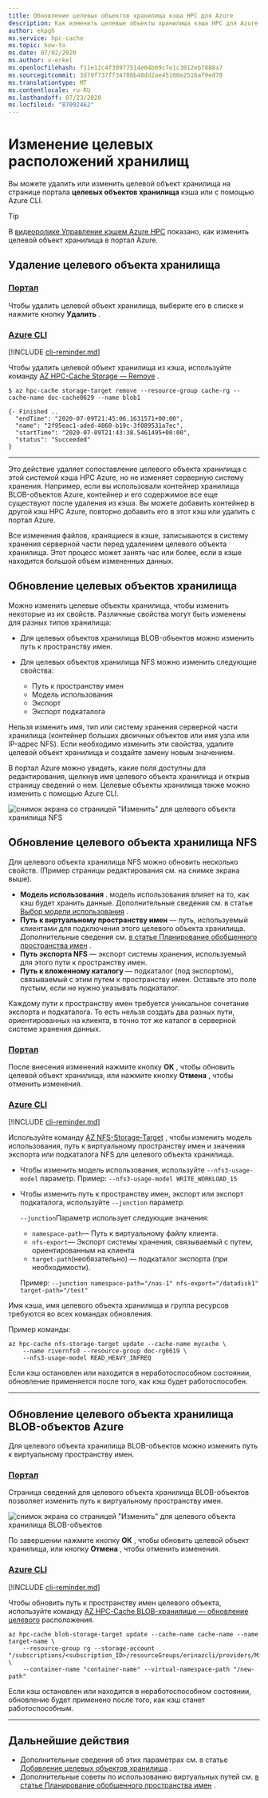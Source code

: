```yaml
---
title: Обновление целевых объектов хранилища кэша HPC для Azure
description: Как изменить целевые объекты хранилища кэша HPC для Azure
author: ekpgh
ms.service: hpc-cache
ms.topic: how-to
ms.date: 07/02/2020
ms.author: v-erkel
ms.openlocfilehash: f11e12c4f30977514e04b09c7e1c3012eb7888a7
ms.sourcegitcommit: 3d79f737ff34708b48dd2ae45100e2516af9ed78
ms.translationtype: MT
ms.contentlocale: ru-RU
ms.lasthandoff: 07/23/2020
ms.locfileid: "87092462"
---
```

# <a name="edit-storage-targets"></a>Изменение целевых расположений хранилищ

Вы можете удалить или изменить целевой объект хранилища на странице портала **целевых объектов хранилища** кэша или с помощью Azure CLI.

> [!TIP]
> В [видеоролике Управление кэшем Azure HPC](https://azure.microsoft.com/resources/videos/managing-hpc-cache/) показано, как изменить целевой объект хранилища в портал Azure.

## <a name="remove-a-storage-target"></a>Удаление целевого объекта хранилища

### <a name="portal"></a>[Портал](#tab/azure-portal)

Чтобы удалить целевой объект хранилища, выберите его в списке и нажмите кнопку **Удалить** .

### <a name="azure-cli"></a>[Azure CLI](#tab/azure-cli)

[!INCLUDE [cli-reminder.md](includes/cli-reminder.md)]

Чтобы удалить целевой объект хранилища из кэша, используйте команду [AZ HPC-Cache Storage — Remove](/cli/azure/ext/hpc-cache/hpc-cache/storage-target#ext-hpc-cache-az-hpc-cache-storage-target-remove) .

```azurecli
$ az hpc-cache storage-target remove --resource-group cache-rg --cache-name doc-cache0629 --name blob1

{- Finished ..
  "endTime": "2020-07-09T21:45:06.1631571+00:00",
  "name": "2f95eac1-aded-4860-b19c-3f089531a7ec",
  "startTime": "2020-07-09T21:43:38.5461495+00:00",
  "status": "Succeeded"
}
```

---

Это действие удаляет сопоставление целевого объекта хранилища с этой системой кэша HPC Azure, но не изменяет серверную систему хранения. Например, если вы использовали контейнер хранилища BLOB-объектов Azure, контейнер и его содержимое все еще существуют после удаления из кэша. Вы можете добавить контейнер в другой кэш HPC Azure, повторно добавить его в этот кэш или удалить с портал Azure.

Все изменения файлов, хранящиеся в кэше, записываются в систему хранения серверной части перед удалением целевого объекта хранилища. Этот процесс может занять час или более, если в кэше находится большой объем измененных данных.

## <a name="update-storage-targets"></a>Обновление целевых объектов хранилища

Можно изменить целевые объекты хранилища, чтобы изменить некоторые из их свойств. Различные свойства могут быть изменены для разных типов хранилища:

* Для целевых объектов хранилища BLOB-объектов можно изменить путь к пространству имен.

* Для целевых объектов хранилища NFS можно изменить следующие свойства:

  * Путь к пространству имен
  * Модель использования
  * Экспорт
  * Экспорт подкаталога

Нельзя изменить имя, тип или систему хранения серверной части хранилища (контейнер больших двоичных объектов или имя узла или IP-адрес NFS). Если необходимо изменить эти свойства, удалите целевой объект хранилища и создайте замену новым значением.

В портал Azure можно увидеть, какие поля доступны для редактирования, щелкнув имя целевого объекта хранилища и открыв страницу сведений о нем. Целевые объекты хранилища также можно изменить с помощью Azure CLI.

![снимок экрана со страницей "Изменить" для целевого объекта хранилища NFS](media/hpc-cache-edit-storage-nfs.png)

## <a name="update-an-nfs-storage-target"></a>Обновление целевого объекта хранилища NFS

Для целевого объекта хранилища NFS можно обновить несколько свойств. (Пример страницы редактирования см. на снимке экрана выше).

* **Модель использования** . модель использования влияет на то, как кэш будет хранить данные. Дополнительные сведения см. в статье [Выбор модели использования](hpc-cache-add-storage.md#choose-a-usage-model) .
* **Путь к виртуальному пространству имен** — путь, используемый клиентами для подключения этого целевого объекта хранилища. Дополнительные сведения см. [в статье Планирование обобщенного пространства имен](hpc-cache-namespace.md) .
* **Путь экспорта NFS** — экспорт системы хранения, используемый для этого пути к пространству имен.
* **Путь к вложенному каталогу** — подкаталог (под экспортом), связываемый с этим путем к пространству имен. Оставьте это поле пустым, если не нужно указывать подкаталог.

Каждому пути к пространству имен требуется уникальное сочетание экспорта и подкаталога. То есть нельзя создать два разных пути, ориентированных на клиента, в точно тот же каталог в серверной системе хранения данных.

### <a name="portal"></a>[Портал](#tab/azure-portal)

После внесения изменений нажмите кнопку **ОК** , чтобы обновить целевой объект хранилища, или нажмите кнопку **Отмена** , чтобы отменить изменения.

### <a name="azure-cli"></a>[Azure CLI](#tab/azure-cli)

[!INCLUDE [cli-reminder.md](includes/cli-reminder.md)]

Используйте команду [AZ NFS-Storage-Target](/cli/azure/ext/hpc-cache/hpc-cache/nfs-storage-target) , чтобы изменить модель использования, путь к виртуальному пространству имен и значения экспорта или подкаталога NFS для целевого объекта хранилища.

* Чтобы изменить модель использования, используйте ``--nfs3-usage-model`` параметр. Пример: ``--nfs3-usage-model WRITE_WORKLOAD_15``

* Чтобы изменить путь к пространству имен, экспорт или экспорт подкаталога, используйте ``--junction`` параметр.

  ``--junction``Параметр использует следующие значения:

  * ``namespace-path``— Путь к виртуальному файлу клиента.
  * ``nfs-export``— Экспорт системы хранения, связываемый с путем, ориентированным на клиента
  * ``target-path``(необязательно) — подкаталог экспорта (при необходимости).

  Пример: ``--junction namespace-path="/nas-1" nfs-export="/datadisk1" target-path="/test"``

Имя кэша, имя целевого объекта хранилища и группа ресурсов требуются во всех командах обновления.

Пример команды: <!-- having problem testing this -->

```azurecli
az hpc-cache nfs-storage-target update --cache-name mycache \
    --name rivernfs0 --resource-group doc-rg0619 \
    --nfs3-usage-model READ_HEAVY_INFREQ
```

Если кэш остановлен или находится в неработоспособном состоянии, обновление применяется после того, как кэш будет работоспособен.

---

## <a name="update-an-azure-blob-storage-target"></a>Обновление целевого объекта хранилища BLOB-объектов Azure

Для целевого объекта хранилища BLOB-объектов можно изменить путь к виртуальному пространству имен.

### <a name="portal"></a>[Портал](#tab/azure-portal)

Страница сведений для целевого объекта хранилища BLOB-объектов позволяет изменить путь к виртуальному пространству имен.

![снимок экрана со страницей "Изменить" для целевого объекта хранилища BLOB-объектов](media/hpc-cache-edit-storage-blob.png)

По завершении нажмите кнопку **ОК** , чтобы обновить целевой объект хранилища, или кнопку **Отмена** , чтобы отменить изменения.

### <a name="azure-cli"></a>[Azure CLI](#tab/azure-cli)

[!INCLUDE [cli-reminder.md](includes/cli-reminder.md)]

Чтобы обновить путь к пространству имен целевого объекта, используйте команду [AZ HPC-Cache BLOB-хранилище — обновление целевого](/cli/azure/ext/hpc-cache/hpc-cache/blob-storage-target#ext-hpc-cache-az-hpc-cache-blob-storage-target-update) расположения.

```azurecli
az hpc-cache blob-storage-target update --cache-name cache-name --name target-name \
    --resource-group rg --storage-account "/subscriptions/<subscription_ID>/resourceGroups/erinazcli/providers/Microsoft.Storage/storageAccounts/rg"  \
    --container-name "container-name" --virtual-namespace-path "/new-path"
```

Если кэш остановлен или находится в неработоспособном состоянии, обновление будет применено после того, как кэш станет работоспособным.

---

## <a name="next-steps"></a>Дальнейшие действия

* Дополнительные сведения об этих параметрах см. в статье [Добавление целевых объектов хранилища](hpc-cache-add-storage.md) .
* Дополнительные советы по использованию виртуальных путей см. [в статье Планирование обобщенного пространства имен](hpc-cache-namespace.md) .
